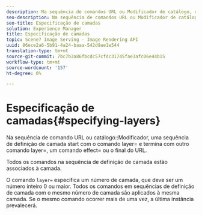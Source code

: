 ```yaml
---
description: Na sequência de comandos URL ou Modificador de catálogo, uma sequência de definição de camada é start com o comando layer= e termina com outro comando layer=, um comando effect= ou o final do URL.
seo-description: Na sequência de comandos URL ou Modificador de catálogo, uma sequência de definição de camada é start com o comando layer= e termina com outro comando layer=, um comando effect= ou o final do URL.
seo-title: Especificação de camadas
solution: Experience Manager
title: Especificação de camadas
topic: Scene7 Image Serving - Image Rendering API
uuid: 86ece2a6-5b91-4a24-baaa-542d9ae1e544
translation-type: tm+mt
source-git-commit: 7bc7b3a86fbcdc57cfdc31745fae3afc06e44b15
workflow-type: tm+mt
source-wordcount: '157'
ht-degree: 0%

---
```



# Especificação de camadas{#specifying-layers}

Na sequência de comando URL ou catálogo::Modificador, uma sequência de definição de camada start com o comando layer= e termina com outro comando layer=, um comando effect= ou o final do URL.

Todos os comandos na sequência de definição de camada estão associados à camada.

O comando `layer=` especifica um número de camada, que deve ser um número inteiro 0 ou maior. Todos os comandos em sequências de definição de camada com o mesmo número de camada são aplicados à mesma camada. Se o mesmo comando ocorrer mais de uma vez, a última instância prevalecerá.
